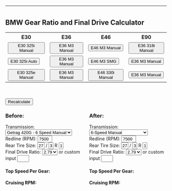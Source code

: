 
---
# 

<!DOCTYPE html>
<html>
<head>
  <style>
    input[type=number]::-webkit-inner-spin-button,
    input[type=number]::-webkit-outer-spin-button {
        -webkit-appearance: none;
        margin: 0;
    }
    input[type=number] {
        -moz-appearance: textfield;
    }
  </style>
  <script src="https://cdn.jsdelivr.net/npm/chart.js"></script>
  <script>
    function calculateSpeeds() {
      const redline = parseFloat(document.getElementById('redline').value);
      const redline2 = parseFloat(document.getElementById('redline2').value);
      const width = parseFloat(document.getElementById('width').value);
      const width2 = parseFloat(document.getElementById('width2').value);
      const aspectRatio = parseFloat(document.getElementById('aspectRatio').value);
      const aspectRatio2 = parseFloat(document.getElementById('aspectRatio2').value);
      const wheelDiameter = parseFloat(document.getElementById('wheelDiameter').value);
      const wheelDiameter2 = parseFloat(document.getElementById('wheelDiameter2').value);
      const tireDiameter = wheelDiameter + 2 * (width / 25.4) * (aspectRatio / 100);
      const tireDiameter2 = wheelDiameter2 + 2 * (width2 / 25.4) * (aspectRatio2 / 100);
      const constant = 336;

      const manual6Ratios = [4.23, 2.52, 1.67, 1.23, 1, 0.83];
      const manual5Ratios = [4.2, 2.49, 1.66, 1.24, 1];
      const DCTshortRatios = [4.78, 2.933, 2.153, 1.678, 1.39, 1.203, 1];
      const DCTlongRatios = [4.806, 2.593, 1.701, 1.277, 1, 0.844, 0.671];
	  const ZF8hpRatios = [4.806, 2.593, 1.701, 1.277, 1, 0.844, 0.671, 1];
      const auto5Ratios = [3.842, 2.353, 1.529, 1, 0.839];

      const transmissionType = document.getElementById("transmissionBefore").value;
      const transmissionType2 = document.getElementById("transmissionAfter").value;

      let beforeFinalDrive = parseFloat(document.getElementById("beforeFinalDriveText").value) || parseFloat(document.getElementById("beforeFinalDrive").value);
      let afterFinalDrive = parseFloat(document.getElementById("afterFinalDriveText").value) || parseFloat(document.getElementById("afterFinalDrive").value);

      const outputBefore = document.getElementById("outputBefore");
      const outputAfter = document.getElementById("outputAfter");
      const cruisingRPMBefore = document.getElementById("cruisingRPMBefore");
      const cruisingRPMAfter = document.getElementById("cruisingRPMAfter");

      outputBefore.innerHTML = "";
      outputAfter.innerHTML = "";

      let gearRatios = transmissionType === "manual6" ? manual6Ratios : transmissionType === "DCTlong" ? DCTlongRatios : transmissionType === "DCTshort" ? DCTshortRatios : transmissionType === "auto5" ? auto5Ratios : transmissionType === "8hp" ? ZF8hpRatios : manual5Ratios;
      let gearRatios2 = transmissionType2 === "manual6" ? manual6Ratios : transmissionType2 === "DCTlong" ? DCTlongRatios : transmissionType2 === "auto5" ? auto5Ratios : manual5Ratios;

      gearRatios.forEach((gearRatio, index) => {
        let topSpeedBefore = (redline * tireDiameter) / (beforeFinalDrive * gearRatio * constant);
        outputBefore.innerHTML += `Gear ${index + 1}: ${topSpeedBefore.toFixed(2)} mph<br>`;
      });

      gearRatios2.forEach((gearRatio, index) => {
        let topSpeedAfter = (redline2 * tireDiameter2) / (afterFinalDrive * gearRatio * constant);
        outputAfter.innerHTML += `Gear ${index + 1}: ${topSpeedAfter.toFixed(2)} mph<br>`;
      });

      let highestGearRatio = gearRatios[gearRatios.length - 1];
      let highestGearRatio2 = gearRatios2[gearRatios2.length - 1];

      let cruisingRPMBeforeValue = (75 * highestGearRatio * beforeFinalDrive * constant) / tireDiameter;
      let cruisingRPMAfterValue = (75 * highestGearRatio2 * afterFinalDrive * constant) / tireDiameter2;

      cruisingRPMBefore.innerHTML = `Engine Speed at 75 mph: ${cruisingRPMBeforeValue.toFixed(2)} RPM`;
      cruisingRPMAfter.innerHTML = `Engine Speed at 75 mph: ${cruisingRPMAfterValue.toFixed(2)} RPM`;
    }
	
	function setE36M3Manual() {
      document.getElementById("transmissionBefore").value = "manual5";
      document.getElementById("redline").value = 7200;
      document.getElementById("width").value = 235;
      document.getElementById("aspectRatio").value = 40;
      document.getElementById("wheelDiameter").value = 17;
      document.getElementById("beforeFinalDrive").value = 3.23;
	  document.getElementById("transmissionAfter").value = "manual5";
      document.getElementById("redline2").value = 7200;
      document.getElementById("width2").value = 235;
      document.getElementById("aspectRatio2").value = 40;
      document.getElementById("wheelDiameter2").value = 17;
      document.getElementById("afterFinalDrive").value = 3.23;
      calculateSpeeds();
    }
	
		function setE36M3Auto() {
      document.getElementById("transmissionBefore").value = "manual5";
      document.getElementById("redline").value = 7200;
      document.getElementById("width").value = 235;
      document.getElementById("aspectRatio").value = 40;
      document.getElementById("wheelDiameter").value = 17;
      document.getElementById("beforeFinalDrive").value = 3.23;
	  document.getElementById("transmissionAfter").value = "manual5";
      document.getElementById("redline2").value = 7200;
      document.getElementById("width2").value = 235;
      document.getElementById("aspectRatio2").value = 40;
      document.getElementById("wheelDiameter2").value = 17;
      document.getElementById("afterFinalDrive").value = 3.23;
      calculateSpeeds();
    }
	
  </script>
</head>
<body onload="calculateSpeeds()">
  <h2>BMW Gear Ratio and Final Drive Calculator</h2>
  
  <table>
  <tr>
    <th>E30</th>
    <th>E36</th>
    <th>E46</th>
    <th>E90</th>

  </tr>
  <tr>
    <td><button onclick="setE36M3Manual()">E30 325i Manual</button></td>
    <td><button onclick="setE36M3Manual()">E36 M3 Manual</button></td>
    <td><button onclick="setE36M3Manual()">E46 M3 Manual</button></td>
	<td><button onclick="setE36M3Manual()">E36 318i Manual</button></td>
  </tr>
  <tr>
    <td><button onclick="setE36M3Manual()">E30 325i Auto</button></td>
    <td><button onclick="setE36M3Manual()">E36 M3 Manual</button></td>
    <td><button onclick="setE36M3Manual()">E46 M3 SMG</button></td>
	<td><button onclick="setE36M3Manual()">E36 M3 Manual</button></td>
  </tr>
  <tr>
    <td><button onclick="setE36M3Manual()">E30 325e Manual</button></td>
    <td><button onclick="setE36M3Manual()">E36 M3 Manual</button></td>
    <td><button onclick="setE36M3Manual()">E46 330i Manual</button></td>
	<td><button onclick="setE36M3Manual()">E36 M3 Manual</button></td>
  </tr>
</table>
  
   <br />
    <br />
  <button onclick="calculateSpeeds()">Recalculate</button>

  <div style="display: flex; gap: 20px;">
    <div>
      <h3>Before:</h3>
      <label for="transmissionBefore">Transmission:</label>
      <select id="transmissionBefore">
        <option value="manual6">Getrag 420G - 6 Speed Manual</option>
        <option value="manual5">5-Speed Manual (ZF S5D)</option>
        <option value="DCTlong">7-Speed DCT (Long Ratio)</option>
        <option value="DCTshort">7-Speed DCT (Short Ratio)</option>
        <option value="auto5">5-Speed Automatic</option>
		<option value="8hp">ZF 8HP</option>
      </select>
      <br />
      <label for="redline">Redline (RPM):</label>
      <input type="number" id="redline" value="7500" style="width: 6ch;" />
      <br />
      <label for="width">Rear Tire Size:</label>
      <input type="number" id="width" value="275" style="width: 3ch;" />
      <label for="aspectRatio">/</label>
      <input type="number" id="aspectRatio" value="35" style="width: 2ch;" />
      <label for="wheelDiameter">R</label>
      <input type="number" id="wheelDiameter" value="18" style="width: 2ch;" />
      <br />
      <label for="beforeFinalDrive">Final Drive Ratio:</label>
      <select id="beforeFinalDrive">
        <option value="2.79">2.79</option>
        <option value="2.93">2.93</option>
        <option value="3.07">3.07</option>
        <option value="3.15">3.15</option>
        <option value="3.23">3.23</option>
        <option value="3.38">3.38</option>
        <option value="3.46">3.46</option>
        <option value="3.64">3.64</option>
        <option value="3.73">3.73</option>
        <option value="3.85">3.85</option>
        <option value="3.91">3.91</option>
        <option value="4.10">4.10</option>
        <option value="4.27">4.27</option>
      </select>
      or custom input <input type="number" id="beforeFinalDriveText" style="width: 5ch;" />
      <h4>Top Speed Per Gear:</h4>
      <div id="outputBefore"></div>
      <h4>Cruising RPM:</h4>
      <div id="cruisingRPMBefore"></div>
    </div>
    <div>
      <h3>After:</h3>
      <label for="transmissionAfter">Transmission:</label>
      <select id="transmissionAfter">
        <option value="manual6">6-Speed Manual</option>
        <option value="manual5">5-Speed Manual (ZF S5D)</option>
        <option value="DCTlong">7-Speed DCT (Long Ratio)</option>
		<option value="DCTshort">7-Speed DCT (Short Ratio)</option>
        <option value="auto5">5-Speed Automatic</option>
		<option value="8hp">ZF 8HP</option>
      </select>
      <br />
      <label for="redline2">Redline (RPM):</label>
      <input type="number" id="redline2" value="7500" style="width: 6ch;" />
      <br />
      <label for="width2">Rear Tire Size:</label>
      <input type="number" id="width2" value="275" style="width: 3ch;" />
      <label for="aspectRatio2">/</label>
      <input type="number" id="aspectRatio2" value="35" style="width: 2ch;" />
      <label for="wheelDiameter2">R</label>
      <input type="number" id="wheelDiameter2" value="19" style="width: 2ch;" />
      <br />
      <label for="afterFinalDrive">Final Drive Ratio:</label>
      <select id="afterFinalDrive">
        <option value="2.79">2.79</option>
        <option value="2.93">2.93</option>
        <option value="3.07">3.07</option>
        <option value="3.15">3.15</option>
        <option value="3.23">3.23</option>
        <option value="3.38">3.38</option>
        <option value="3.46">3.46</option>
        <option value="3.64">3.64</option>
        <option value="3.73">3.73</option>
        <option value="3.85">3.85</option>
        <option value="3.91">3.91</option>
        <option value="4.10">4.10</option>
        <option value="4.27">4.27</option>
      </select>
      or custom input <input type="number" id="afterFinalDriveText" style="width: 5ch;" />
      <h4>Top Speed Per Gear:</h4>
      <div id="outputAfter"></div>
      <h4>Cruising RPM:</h4>
      <div id="cruisingRPMAfter"></div>
    </div>
  </div>
  <canvas id="gearChart" width="800" height="400"></canvas>
</body>
</html>
